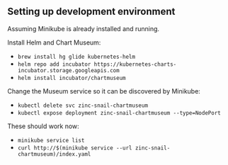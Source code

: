 ## Setting up development environment

Assuming Minikube is already installed and running.

Install Helm and Chart Museum:

* `brew install hg glide kubernetes-helm`
* `helm repo add incubator https://kubernetes-charts-incubator.storage.googleapis.com`
* `helm install incubator/chartmuseum`

Change the Museum service so it can be discovered by Minikube:

* `kubectl delete svc zinc-snail-chartmuseum`
* `kubectl expose deployment zinc-snail-chartmuseum --type=NodePort`

These should work now:

* `minikube service list`
* `curl http://$(minikube service --url zinc-snail-chartmuseum)/index.yaml`